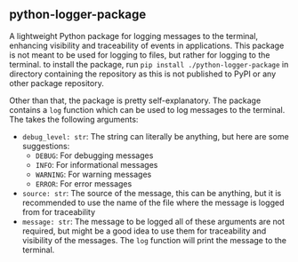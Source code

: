 ## python-logger-package
A lightweight Python package for logging messages to the terminal, enhancing visibility and traceability of events in
applications. This package is not meant to be used for logging to files, but rather for logging to the terminal.
to install the package, run `pip install ./python-logger-package` in directory containing the repository as this is not
published to PyPI or any other package repository.

Other than that, the package is pretty self-explanatory. The package contains a `log` function which can be used to log
messages to the terminal. The takes the following arguments:
- `debug_level: str`: The string can literally be anything, but here are some suggestions:
    - `DEBUG`: For debugging messages
    - `INFO`: For informational messages
    - `WARNING`: For warning messages
    - `ERROR`: For error messages
- `source: str`: The source of the message, this can be anything, but it is recommended to use the name of the file
  where the message is logged from for traceability
- `message: str`: The message to be logged
all of these arguments are not required, but might be a good idea to use them for traceability and visibility of the
messages. The `log` function will print the message to the terminal.